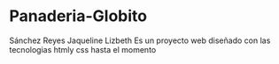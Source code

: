 # Panaderia-Globito
Sánchez Reyes Jaqueline Lizbeth 
Es un proyecto web diseñado con las tecnologias htmly css hasta el momento
